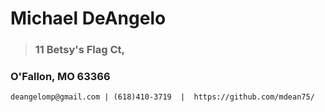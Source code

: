 # Michael DeAngelo
>### 11 Betsy's Flag Ct,
### O'Fallon, MO  63366

    deangelomp@gmail.com | (618)410-3719  |  https://github.com/mdean75/ 
